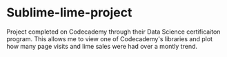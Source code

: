 # Sublime-lime-project
Project completed on Codecademy through their Data Science certificaiton program. This allows me to view one of Codecademy's libraries and plot how many page visits and lime sales were had over a montly trend.
